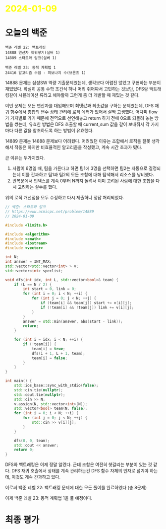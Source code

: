# <span style="color:yellow">2024-01-09</span>

# 오늘의 백준
```level22
백준 레벨 22: 백트래킹
14888 연산자 끼워넣기(실버 1)
14889 스타트와 링크(실버 1)

백준 레벨 23: 동적 계획법 1
24416 알고리즘 수업 - 피보나치 수(브론즈 1)
```

14888 문제는 삼성SW 역량 기출문제였는데, 생각보다 어렵진 않았고 구현하는 부분이 재밌었다.
확실히 공통 수학 조건식 하나 머리 쥐어짜서 고민하는 것보단, DFS랑 백트래킹같이 시뮬레이션 류라고 해야할까 그런게 좀 더 개발할 때 재밌는 것 같다.

이번 문제는 모든 연산자를 대입해보며 최댓값과 최솟값을 구하는 문제였는데, DFS 재귀 함수에서 총합의 변수 상태 관리에 로직 에러가 있어서 살짝 고생했다.
어차피 flow가 가지별로 가기 때문에 전역으로 선언해놓고 return 하기 전에 0으로 되돌려 놓는 방법을 썼는데, 유효한 방법은 DFS 호출할 때 current_sum 값을 같이 보내줘서 각 가지마다 다른 값을 참조하도록 하는 방법이 유효했다.

14889 문제는 14888 문제보다 어려웠다. 어려웠던 이유는 조합에서 로직을 잘못 생각해서 작동은 하지만 비효율적인 알고리즘을 작성했고, 계속 시간 초과가 떴다.

큰 이유는 두가지였다.
1. 사람이 6명일 때, 팀을 가른다고 하면 팀1에 3명을 선택하면 팀2는 자동으로 결정되는데 이를 간과하고 팀1과 팀2의 모든 조합에 대해 탐색해서 리소스를 낭비했다.
2. 반복문에서 인덱스를 계속 0부터 N까지 돌려서 이미 고려된 사람에 대한 조합을 다시 고려하는 실수를 했다.

위의 로직 개선점을 모두 수정하고 다시 제출하니 정답 처리되었다.

```cpp
// 백준: 스타트와 링크
// https://www.acmicpc.net/problem/14889
// 2024-01-09

#include <limits.h>

#include <algorithm>
#include <cmath>
#include <iostream>
#include <vector>

int N;
int answer = INT_MAX;
std::vector<std::vector<int> > v;
std::vector<int> speclist;

void dfs(int idx, int L, std::vector<bool>& team) {
    if (L == N / 2) {
        int start = 0, link = 0;
        for (int i = 0; i < N; ++i) {
            for (int j = 0; j < N; ++j) {
                if (team[i] && team[j]) start += v[i][j];
                if (!team[i] && !team[j]) link += v[i][j];
            }
        }
        answer = std::min(answer, abs(start - link));
        return;
    }

    for (int i = idx; i < N; ++i) {
        if (!team[i]) {
            team[i] = true;
            dfs(i + 1, L + 1, team);
            team[i] = false;
        }
    }
}

int main() {
    std::ios_base::sync_with_stdio(false);
    std::cin.tie(nullptr);
    std::cout.tie(nullptr);
    std::cin >> N;
    v.assign(N, std::vector<int>(N));
    std::vector<bool> team(N, false);
    for (int i = 0; i < N; ++i) {
        for (int j = 0; j < N; ++j) {
            std::cin >> v[i][j];
        }
    }

    dfs(0, 0, team);
    std::cout << answer;
    return 0;
}
```

DFS와 백트래킹은 이제 정말 알겠다. 근데 조합은 여전히 헷갈리는 부분이 있는 것 같다.
DFS 재귀 호출에서 상태를 계속 관리하는건 DFS 함수 자체의 인자로 넘겨야 하는데, 이것도 계속 간과하고 있다.

이로써 백준 레벨 22: 백트래킹 문제에 대한 모든 풀이를 완료하였다 (총 8문제)

이제 백준 레벨 23: 동적 계획법 1을 풀 예정이다.


# 최종 평가
```ElonMusk

```
